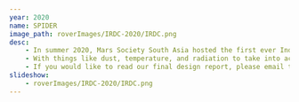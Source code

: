 ```yaml
---
year: 2020
name: SPIDER
image_path: roverImages/IRDC-2020/IRDC.png
desc:   
    - In summer 2020, Mars Society South Asia hosted the first ever Indian Rover Design Challenge.  This was a completely virtual design competition with the goal of designing a Mars-worthy rover.  A portion of our team woked over the course of 3 months to research the surface of Mars and apply the research to design a rover worthy of operating on the surface of the planet.  
    - With things like dust, temperature, and radiation to take into account, we have designed an enclosed chassis with pannel specfically designed to protect all key systems from dust and extreme temperatures.  We chose a rocker-bogey suspension to better handle the surface.  We have also revamped our servicing and science arm designs with new transimissions.  Our software team has designed a state machine to continually track the condition of the rover and autonomously adjust to dangers it may encounter during it's 15 sol mission.
    - If you would like to read our final design report, please email the team Public relations officer.  We placed 5th of 28 teams and recieved an innovation award for our power system!  Our 5th place finish made us the highest placing team from outside of India.
slideshow: 
    - roverImages/IRDC-2020/IRDC.png
---
```

